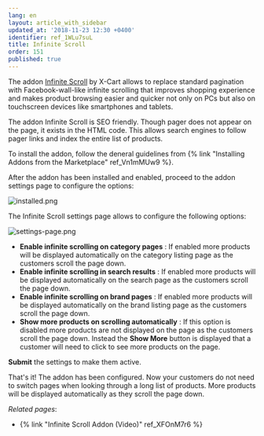 ```yaml
---
lang: en
layout: article_with_sidebar
updated_at: '2018-11-23 12:30 +0400'
identifier: ref_1WLu7suL
title: Infinite Scroll
order: 151
published: true
---
```

The addon [Infinite Scroll](https://market.x-cart.com/addons/infinite-scroll.html "Infinite Scroll") by X-Cart allows to replace standard pagination with Facebook-wall-like infinite scrolling that improves shopping experience and makes product browsing easier and quicker not only on PCs but also on touchscreen devices like smartphones and tablets.

The addon Infinite Scroll is SEO friendly. Though pager does not appear on the page, it exists in the HTML code. This allows search engines to follow pager links and index the entire list of products.

To install the addon, follow the deneral guidelines from {% link "Installing Addons from the Marketplace" ref_Vn1mMUw9 %}.

After the addon has been installed and enabled, proceed to the addon settings page to configure the options:

![installed.png]({{site.baseurl}}/attachments/ref_1WLu7suL/installed.png)

The Infinite Scroll settings page allows to configure the following options:

![settings-page.png]({{site.baseurl}}/attachments/ref_1WLu7suL/settings-page.png)

* **Enable infinite scrolling on category pages** : If enabled more products will be displayed automatically on the category listing page as the customers scroll the page down.
* **Enable infinite scrolling in search results** : If enabled more products will be displayed automatically on the search page as the customers scroll the page down.
* **Enable infinite scrolling on brand pages** : If enabled more products will be displayed automatically on the brand listing page as the customers scroll the page down.
* **Show more products on scrolling automatically** : If this option is disabled more products are not displayed on the page as the customers scroll the page down. Instead the **Show More** button is displayed that a customer will need to click to see more products on the page.

**Submit** the settings to make them active.

That's it! The addon has been configured. Now your customers do not need to switch pages when looking through a long list of products. More products will be displayed automatically as they scroll the page down.

_Related pages_:
*  {% link "Infinite Scroll Addon (Video)" ref_XFOnM7r6 %}
